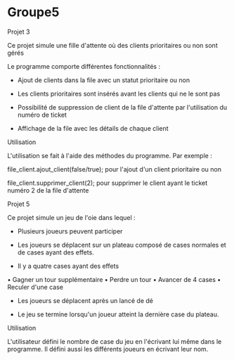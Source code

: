 # Groupe5

Projet 3

Ce projet simule une fille d'attente où des clients prioritaires ou non sont gérés

Le programme comporte différentes fonctionnalités :

- Ajout de clients dans la file avec un statut prioritaire ou non

- Les clients prioritaires sont insérés avant les clients qui ne le sont pas

- Possibilité de suppression de client de la file d'attente par l'utilisation du numéro de ticket

- Affichage de la file avec les détails de chaque client


Utilisation

L'utilisation se fait à l'aide des méthodes du programme. Par exemple :

file_client.ajout_client(false/true); pour l'ajout d'un client prioritaire ou non

file_client.supprimer_client(2); pour supprimer le client ayant le ticket numéro 2 de la file d'attente




Projet 5

Ce projet simule un jeu de l'oie dans lequel :

- Plusieurs joueurs peuvent participer

- Les joueurs se déplacent sur un plateau composé de cases normales et de cases ayant des effets.

- Il y a quatre cases ayant des effets

• Gagner un tour supplémentaire
• Perdre un tour
• Avancer de 4 cases
• Reculer d'une case

- Les joueurs se déplacent après un lancé de dé

- Le jeu se termine lorsqu'un joueur atteint la dernière case du plateau.

Utilisation

L'utilisateur défini le nombre de case du jeu en l'écrivant lui même dans le programme. Il défini aussi les différents joueurs en écrivant leur nom.
